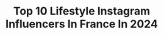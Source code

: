 ---
title: Top 10 Lifestyle Instagram Influencers In France In 2024
description: >-
  Find top lifestyle Instagram influencers in France in 2024. Most popular hashtags: #love #family #travel #babygirl.
platform: Instagram
hits: 2634
text_top: Analyze the best Instagram profiles on inBeat.
text_bottom: inBeat aggregates 2634 Instagram influencers like this in France for you to connect with.
profiles:
  - username: "brixana"
    fullname: >-
      B R I A N A
    bio: >-
      Fashion | Beauty | Lifestyle • Creator of @fleshnudebeauty • Youtube: Briana Monique’ • NEW VIDEO IN LINK BELOW
    location: "France"
    followers: 445480
    engagement: 688
    commentsToLikes: 0.010521
    id: ck6tu7n4aersv0j71tpztu043
    verified: false
    hashtags: "#keyssoulcarepartner, #keyssoulcare, #ad, #ultabeautypartner"
  - username: "nathbourhis"
    fullname: >-
      Nathalie 💯 Enthousiaste
    bio: >-
      follow your dreams…💫 Content créator & photographer 📸 Lifestyle✨Good Vibes✨Nature Lover✨Wellness & Beauty ✨ 💌 collab.nath@gmail.com
    location: "France"
    followers: 23256
    engagement: 416
    commentsToLikes: 0.073684
    id: ck6u0zfg3ing30j715f5yp27u
    verified: false
    hashtags: "#smile, #corse, #flowers, #outfit"
  - username: "inchargeofoutfits"
    fullname: >-
      Marina | NYC STYLE BLOGGER
    bio: >-
      lifestyle, beauty & fashion NYC TikTok: inchargeofoutfits ✉️ roughing.m@gmail.com
    location: "France"
    followers: 36184
    engagement: 927
    commentsToLikes: 0.001098
    id: cl0bg34fjehne0i23gvpc68wm
    verified: false
    hashtags: "#ootd, #aestheticedits, #fashion, #pinterestoutfit"
  - username: "dressingleeloo"
    fullname: >-
      Leeloo
    bio: >-
      Stylist/DA & Parisian Fashion/lifestyle Influencer ❤️ Mum of Maé & Ana 💌 ricoleeloo@gmail.com 📸 @romain_guintard
    location: "France"
    followers: 203497
    engagement: 572
    commentsToLikes: 0.060522
    id: ck0ttqc593uke0i19mknlunnf
    verified: false
    hashtags: "#era100, #familyfirst, #leelooana, #sonos"
  - username: "enmodemel"
    fullname: >-
      Mélanie Espinosa
    bio: >-
      Lifestyle, Famille, Look, Humour, Voyages… Maman de Haron & Sacha & Mum To Be @enmodehugo 💍 ☀️ Marseille 👉🏼enmodemail@gmail.com
    location: "France"
    followers: 256782
    engagement: 557
    commentsToLikes: 0.183174
    id: ck0txifilj9mi0i19siskcspy
    verified: false
    hashtags: "#concours, #famille, #viedecouple, #voyageenfamille"
  - username: "raphaelmetivet"
    fullname: >-
      Raphael Metivet
    bio: >-
      Capturing the beauty of Paris✨ 📸 Architecture & Luxury lifestyle photographer 📚 Discover my book ‘Amazing Paris’ ⬇️
    location: "France"
    followers: 323917
    engagement: 668
    commentsToLikes: 0.013739
    id: ck6trgq9uyw0z0j71114dx668
    verified: false
    hashtags: "#vieparisienne, #parishotel, #igersparis, #hello"
  - username: "icesam75"
    fullname: >-
      Sam & The Happy Family
    bio: >-
      Papa qui déchire #lifestyle #travel #family #sport Contact Pro 📧 iceman75yt@gmail.com
    location: "France"
    followers: 144824
    engagement: 627
    commentsToLikes: 0.011119
    id: ckf5mlps9uegf0j23s7iwsfie
    verified: false
    hashtags: "#family, #papa, #babygirl, #happyfamily"
  - username: "madame_charlie"
    fullname: >-
      Charlie
    bio: >-
      🌿Mum of 2 Louis 2016 Ella 2021 ❤️mariée 📍Aix-en-Provence 🌵#mumlife #lifestyle #ootd
    location: "France"
    followers: 57972
    engagement: 785
    commentsToLikes: 0.045433
    id: ck5hiaefdch7c0i112ac2rel5
    verified: false
    hashtags: "#instareels, #kids, #maman, #snow"
  - username: "joanandandre"
    fullname: >-
      Joana & Andre
    bio: >-
      Photographers & Videographers Luxury Travel & Lifestyle Founders @lostintwomedia Contact: hello@lostintwo.com
    location: "France"
    followers: 22329
    engagement: 402
    commentsToLikes: 0.014840
    id: ck0u12aejvj8w0i19k9pnujgn
    verified: false
    hashtags: "#lapland, #paris, #couplevideo, #snow"
  - username: "juliepekinexpress"
    fullname: >-
      Julie Rosso
    bio: >-
      Gagnante Pekin Express + Itinéraire Bis @m6officiel Mom of Dea ♾️ Momlife, lifestyle & travel ✨ 📍Corse 🏝️ 💌 juliepekinexpress2020@gmail.com 👩‍🎓ARPP
    location: "France"
    followers: 163751
    engagement: 502
    commentsToLikes: 0.027589
    id: ck9weobhsl5wj0j787bl6x70j
    verified: false
    hashtags: "#summer, #home, #momanddaughter, #holidays"
---